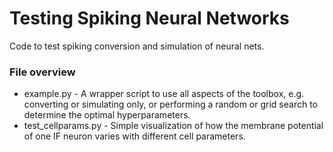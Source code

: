 # Testing Spiking Neural Networks

Code to test spiking conversion and simulation of neural nets.

### File overview

* example.py - A wrapper script to use all aspects of the toolbox, e.g. converting or
  simulating only, or performing a random or grid search to determine the optimal
  hyperparameters.
* test_cellparams.py - Simple visualization of how the membrane potential of one IF neuron varies 
  with different cell parameters.


